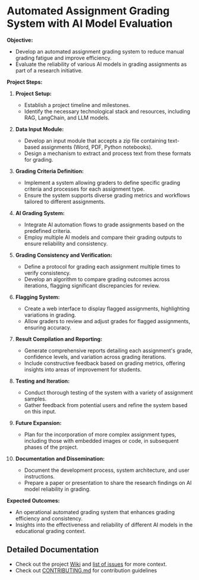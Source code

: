 # Automated Assignment Grading System with AI Model Evaluation

**Objective:**
- Develop an automated assignment grading system to reduce manual grading fatigue and improve efficiency.
- Evaluate the reliability of various AI models in grading assignments as part of a research initiative.

**Project Steps:**

1. **Project Setup:**
   - Establish a project timeline and milestones.
   - Identify the necessary technological stack and resources, including RAG, LangChain, and LLM models.

2. **Data Input Module:**
   - Develop an input module that accepts a zip file containing text-based assignments (Word, PDF, Python notebooks).
   - Design a mechanism to extract and process text from these formats for grading.

3. **Grading Criteria Definition:**
   - Implement a system allowing graders to define specific grading criteria and processes for each assignment type.
   - Ensure the system supports diverse grading metrics and workflows tailored to different assignments.

4. **AI Grading System:**
   - Integrate AI automation flows to grade assignments based on the predefined criteria.
   - Employ multiple AI models and compare their grading outputs to ensure reliability and consistency.

5. **Grading Consistency and Verification:**
   - Define a protocol for grading each assignment multiple times to verify consistency.
   - Develop an algorithm to compare grading outcomes across iterations, flagging significant discrepancies for review.

6. **Flagging System:**
   - Create a web interface to display flagged assignments, highlighting variations in grading.
   - Allow graders to review and adjust grades for flagged assignments, ensuring accuracy.

7. **Result Compilation and Reporting:**
   - Generate comprehensive reports detailing each assignment's grade, confidence levels, and variation across grading iterations.
   - Include constructive feedback based on grading metrics, offering insights into areas of improvement for students.

8. **Testing and Iteration:**
   - Conduct thorough testing of the system with a variety of assignment samples.
   - Gather feedback from potential users and refine the system based on this input.

9. **Future Expansion:**
   - Plan for the incorporation of more complex assignment types, including those with embedded images or code, in subsequent phases of the project.

10. **Documentation and Dissemination:**
    - Document the development process, system architecture, and user instructions.
    - Prepare a paper or presentation to share the research findings on AI model reliability in grading.

**Expected Outcomes:**
- An operational automated grading system that enhances grading efficiency and consistency.
- Insights into the effectiveness and reliability of different AI models in the educational grading context.

## Detailed Documentation

- Check out the project [Wiki](https://github.com/parthasarathydNU/autoGrader/wiki) and [list of issues](https://github.com/parthasarathydNU/autoGrader/issues) for more context.
- Check out [CONTRIBUTING.md](https://github.com/parthasarathydNU/autoGrader/blob/main/CONTRIBUTING.md) for contribution guidelines
